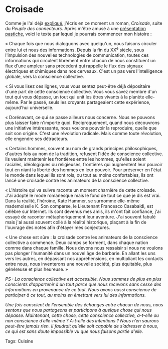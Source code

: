 # Croisade

Comme je l'ai déjà [expliqué](/peuple/roman-connecteurs-35743), j'écris en ce moment un roman, *Croisade*, suite du *Peuple des connecteurs*. Après m'être amusé à une [présentation pastiche](/peuple/veille-grand-bouleversement-35749), voici le texte par lequel je pourrais commencer mon histoire :

« Chaque fois que nous dialoguons avec quelqu'un, nous faisons circuler entre lui et nous des informations. Depuis la fin du XX<sup>e</sup> siècle, sous l'impulsion des nouvelles technologies de communication, toutes ces informations qui circulent librement entre chacun de nous constituent un flux d'une ampleur sans précédent qui rappelle le flux des signaux électriques et chimiques dans nos cerveaux. C'est un pas vers l'intelligence globale, vers la conscience collective.

« Si vous lisez ces lignes, vous vous sentez peut-être déjà dépositaire d'une part de cette conscience collective. Vous vous savez membre d'un tout qui vous dépasse, un tout qui unit les êtres vivants à la planète elle-même. Par le passé, seuls les croyants partageaient cette expérience, aujourd'hui universelle.

« Dorénavant, ce qui se passe ailleurs nous concerne. Nous ne pouvons plus laisser faire n'importe quoi. Réciproquement, quand nous découvrons une initiative intéressante, nous voulons pouvoir la reproduire, quelle que soit son origine. C'est une révolution radicale. Mais comme toute révolution, elle engendre ses détracteurs.

« Certains hommes, souvent au nom de grands principes philosophiques, d'autres fois au nom de la tradition, refusent l'idée de conscience collective. Ils veulent maintenir les frontières entre les hommes, qu'elles soient raciales, idéologiques ou religieuses, frontières qui augmentent leur pouvoir tout en niant la liberté des hommes en leur pouvoir. Pour préserver en l'état le monde dans lequel ils sont rois, ou tout au moins confortables, ils ont lancé une croisade contre les animateurs de la conscience collective.

« L'histoire qui va suivre raconte un moment charnière de cette croisade. J'ai adopté le mode romanesque mais le fond de tout ce que je dis est vrai. Dans la réalité, l'héroïne, Kate Hammer, se surnomme elle-même mademoiselle K. Son comparse, le Lieutenant Francesco Casabaldi, est célèbre sur Internet. Ils sont devenus mes amis, ils m'ont fait confiance, j'ai essayé de raconter métaphoriquement leur aventure. J'ai souvent fabulé mais j'ai aussi souvent collé à la réalité historique, plaçant à la fin de l'ouvrage des notes afin d'étayer mes conjectures.

« Une chose est sûre : la croisade contre les animateurs de la conscience collective a commencé. Deux camps se forment, dans chaque nation comme dans chaque famille. Nous devons nous ressaisir si nous ne voulons pas plonger l'humanité dans un nouvel âge de barbarie. En allant les uns vers les autres, en dépassant nos appréhensions, en multipliant les contacts entre nous, nous inventerons une nouvelle société, plus équitable, plus généreuse et plus heureuse. »

*PS : La conscience collective est accessible. Nous sommes de plus en plus conscients d’appartenir à un tout parce que nous recevons sans cesse des informations en provenance de ce tout. Nous avons aussi conscience de participer à ce tout, au moins en émettant vers lui des informations.*

*Une fois conscient de l’ensemble des échanges entre chacun de nous, nous sentons que nous partageons et participons à quelque chose qui nous dépasse. Maintenant, cette chose, cette conscience collective, a-t-elle ou non conscience d’elle-même ? A-t-elle des intentions ? Nous n’en saurons peut-être jamais rien. Il faudrait qu’elle soit capable de s’adresser à nous, ce qui est sans doute impossible vu que nous faisons partie d'elle.*

Tags: Cuisine